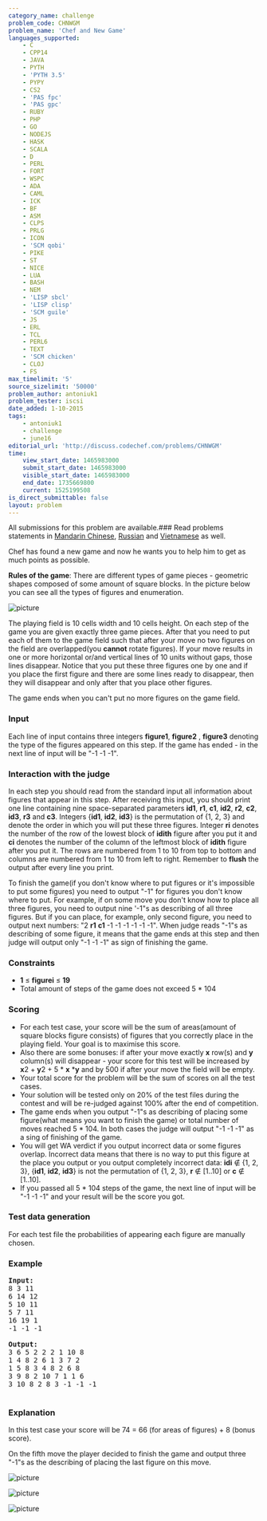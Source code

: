 ```yaml
---
category_name: challenge
problem_code: CHNWGM
problem_name: 'Chef and New Game'
languages_supported:
    - C
    - CPP14
    - JAVA
    - PYTH
    - 'PYTH 3.5'
    - PYPY
    - CS2
    - 'PAS fpc'
    - 'PAS gpc'
    - RUBY
    - PHP
    - GO
    - NODEJS
    - HASK
    - SCALA
    - D
    - PERL
    - FORT
    - WSPC
    - ADA
    - CAML
    - ICK
    - BF
    - ASM
    - CLPS
    - PRLG
    - ICON
    - 'SCM qobi'
    - PIKE
    - ST
    - NICE
    - LUA
    - BASH
    - NEM
    - 'LISP sbcl'
    - 'LISP clisp'
    - 'SCM guile'
    - JS
    - ERL
    - TCL
    - PERL6
    - TEXT
    - 'SCM chicken'
    - CLOJ
    - FS
max_timelimit: '5'
source_sizelimit: '50000'
problem_author: antoniuk1
problem_tester: iscsi
date_added: 1-10-2015
tags:
    - antoniuk1
    - challenge
    - june16
editorial_url: 'http://discuss.codechef.com/problems/CHNWGM'
time:
    view_start_date: 1465983000
    submit_start_date: 1465983000
    visible_start_date: 1465983000
    end_date: 1735669800
    current: 1525199508
is_direct_submittable: false
layout: problem
---
```

All submissions for this problem are available.###  Read problems statements in [Mandarin Chinese](http://www.codechef.com/download/translated/JUNE16/mandarin/CHNWGM.pdf), [Russian](http://www.codechef.com/download/translated/JUNE16/russian/CHNWGM.pdf) and [Vietnamese](http://www.codechef.com/download/translated/JUNE16/vietnamese/CHNWGM.pdf) as well.

Chef has found a new game and now he wants you to help him to get as much points as possible.

**Rules of the game**: There are different types of game pieces - geometric shapes composed of some amount of square blocks. In the picture below you can see all the types of figures and enumeration.

![picture](https://pp.vk.me/c623726/v623726985/3ebf9/g7u6IChM1jc.jpg)

The playing field is 10 cells width and 10 cells height. On each step of the game you are given exactly three game pieces. After that you need to put each of them to the game field such that after your move no two figures on the field are overlapped(you **cannot** rotate figures). If your move results in one or more horizontal or/and vertical lines of 10 units without gaps, those lines disappear. Notice that you put these three figures one by one and if you place the first figure and there are some lines ready to disappear, then they will disappear and only after that you place other figures.

The game ends when you can't put no more figures on the game field.

### Input

Each line of input contains three integers **figure1**, **figure2** , **figure3** denoting the type of the figures appeared on this step. If the game has ended - in the next line of input will be "-1 -1 -1".

### Interaction with the judge

In each step you should read from the standard input all information about figures that appear in this step. After receiving this input, you should print one line containing nine space-separated parameters **id1**, **r1**, **c1**, **id2**, **r2**, **c2**, **id3**, **r3** and **c3**. Integers {**id1**, **id2**, **id3**} is the permutation of {1, 2, 3} and denote the order in which you will put these three figures. Integer **ri** denotes the number of the row of the lowest block of **idith** figure after you put it and **ci** denotes the number of the column of the leftmost block of **idith** figure after you put it. The rows are numbered from 1 to 10 from top to bottom and columns are numbered from 1 to 10 from left to right. Remember to **flush** the output after every line you print.

To finish the game(if you don't know where to put figures or it's impossible to put some figures) you need to output "-1" for figures you don't know where to put. For example, if on some move you don't know how to place all three figures, you need to output nine '-1"s as describing of all three figures. But if you can place, for example, only second figure, you need to output next numbers: "2 **r1** **c1** -1 -1 -1 -1 -1 -1". When judge reads "-1"s as describing of some figure, it means that the game ends at this step and then judge will output only "-1 -1 -1" as sign of finishing the game.

### Constraints

- **1** ≤ **figurei** ≤ **19**
- Total amount of steps of the game does not exceed 5 \* 104

### Scoring

- For each test case, your score will be the sum of areas(amount of square blocks figure consists) of figures that you correctly place in the playing field. Your goal is to maximise this score.
- Also there are some bonuses: if after your move exactly **x** row(s) and **y** column(s) will disappear - your score for this test will be increased by **x**2 + **y**2 + 5 \* **x** \***y** and by 500 if after your move the field will be empty.
- Your total score for the problem will be the sum of scores on all the test cases.
- Your solution will be tested only on 20% of the test files during the contest and will be re-judged against 100% after the end of competition.
- The game ends when you output "-1"s as describing of placing some figure(what means you want to finish the game) or total number of moves reached 5 \* 104. In both cases the judge will output "-1 -1 -1" as a sing of finishing of the game.
- You will get WA verdict if you output incorrect data or some figures overlap. Incorrect data means that there is no way to put this figure at the place you output or you output completely incorrect data: **idi** ∉ {1, 2, 3}, {**id1**, **id2**, **id3**} is not the permutation of {1, 2, 3}, **r** ∉ \[1..10\] or **c** ∉ \[1..10\].
- If you passed all 5 \* 104 steps of the game, the next line of input will be "-1 -1 -1" and your result will be the score you got.
### Test data generation

For each test file the probabilities of appearing each figure are manually chosen.

### Example


<pre>
<b>Input:</b>
8 3 11
6 14 12
5 10 11
5 7 11
16 19 1
-1 -1 -1

<b>Output:</b>
3 6 5 2 2 2 1 10 8
1 4 8 2 6 1 3 7 2
1 5 8 3 4 8 2 6 8
3 9 8 2 10 7 1 1 6
3 10 8 2 8 3 -1 -1 -1

</pre>
### Explanation

In this test case your score will be 74 = 66 (for areas of figures) + 8 (bonus score).

On the fifth move the player decided to finish the game and output three "-1"s as the describing of placing the last figure on this move.

![picture](https://pp.vk.me/c624424/v624424985/4386a/Zb5BeeUOVC4.jpg)

![picture](https://pp.vk.me/c624424/v624424985/43860/wli20HCHoCc.jpg)

![picture](https://pp.vk.me/c624424/v624424985/43856/9r1yBC2O2mk.jpg)
